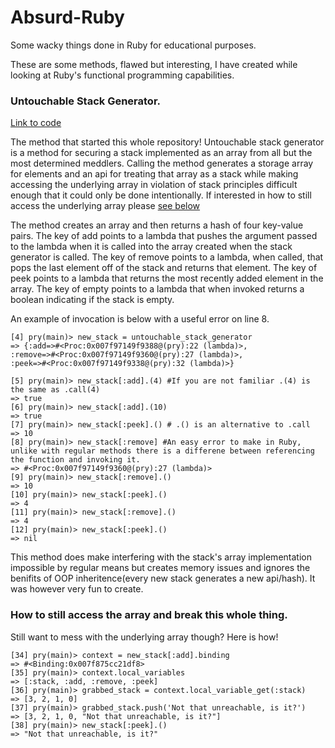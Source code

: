 # Absurd-Ruby
Some wacky things done in Ruby for educational purposes. 


These are some methods, flawed but interesting, I have created while looking at Ruby's functional programming capabilities. 

### Untouchable Stack Generator.

  [Link to code](https://github.com/charkitch/Absurd-Ruby/blob/master/examples/closure_sealed_stack.rb)

  The method that started this whole repository! Untouchable stack generator is a method for securing a stack implemented as
  an array from all but the most determined meddlers. Calling the method generates a storage array for elements and an api for
  treating that array as a stack while making accessing the underlying array in violation of stack principles difficult enough
  that it could only be done intentionally. If interested in how to still access the underlying array please [see below](#how_to_break_it) 
  
  The method creates an array and then returns a hash of four key-value pairs. The key of add points to a lambda that pushes 
  the argument passed to the lambda when it is called into the array created when the stack generator is called. The key of
  remove points to a lambda, when called, that pops the last element off of the stack and returns that element. The key of
  peek points to a lambda that returns the most recently added element in the array. The key of empty points to a lambda that
  when invoked returns a boolean indicating if the stack is empty. 
  
  An example of invocation is below with a useful error on line 8. 
  
  ```
  [4] pry(main)> new_stack = untouchable_stack_generator
 => {:add=>#<Proc:0x007f97149f9388@(pry):22 (lambda)>,
 :remove=>#<Proc:0x007f97149f9360@(pry):27 (lambda)>,
 :peek=>#<Proc:0x007f97149f9338@(pry):32 (lambda)>}
            
[5] pry(main)> new_stack[:add].(4) #If you are not familiar .(4) is the same as .call(4)
=> true
[6] pry(main)> new_stack[:add].(10)
=> true
[7] pry(main)> new_stack[:peek].() # .() is an alternative to .call
=> 10
[8] pry(main)> new_stack[:remove] #An easy error to make in Ruby, unlike with regular methods there is a differene between referencing the function and invoking it. 
=> #<Proc:0x007f97149f9360@(pry):27 (lambda)>
[9] pry(main)> new_stack[:remove].()
=> 10
[10] pry(main)> new_stack[:peek].()
=> 4
[11] pry(main)> new_stack[:remove].()
=> 4
[12] pry(main)> new_stack[:peek].()
=> nil
  ```
  This method does make interfering with the stack's array implementation impossible by regular means but creates memory
  issues and ignores the benifits of OOP inheritence(every new stack generates a new api/hash). It was however very fun to
  create.
  
  
  ### <a name="how_to_break_it"></a> How to still access the array and break this whole thing. 
  Still want to mess with the underlying array though? Here is how! 
  
  ```
  [34] pry(main)> context = new_stack[:add].binding
=> #<Binding:0x007f875cc21df8>
[35] pry(main)> context.local_variables
=> [:stack, :add, :remove, :peek]
[36] pry(main)> grabbed_stack = context.local_variable_get(:stack)
=> [3, 2, 1, 0]
[37] pry(main)> grabbed_stack.push('Not that unreachable, is it?')
=> [3, 2, 1, 0, "Not that unreachable, is it?"]
[38] pry(main)> new_stack[:peek].()
=> "Not that unreachable, is it?"
```
